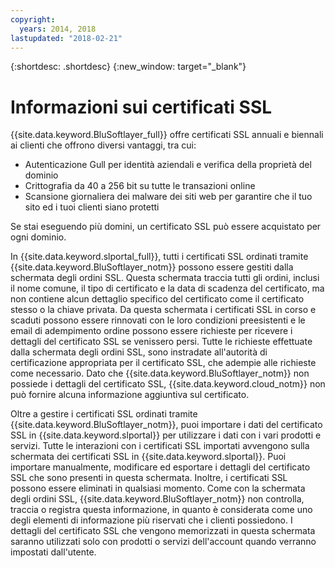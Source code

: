 ```yaml
---
copyright:
  years: 2014, 2018
lastupdated: "2018-02-21"
---
```


{:shortdesc: .shortdesc}
{:new_window: target="_blank"}

# Informazioni sui certificati SSL

{{site.data.keyword.BluSoftlayer_full}} offre certificati SSL annuali e biennali ai clienti che offrono diversi vantaggi, tra cui:

* Autenticazione Gull per identità aziendali e verifica della proprietà del dominio
* Crittografia da 40 a 256 bit su tutte le transazioni online
* Scansione giornaliera dei malware dei siti web per garantire che il tuo sito ed i tuoi clienti siano protetti

Se stai eseguendo più domini, un certificato SSL può essere acquistato per ogni dominio.

In {{site.data.keyword.slportal_full}}, tutti i certificati SSL ordinati tramite {{site.data.keyword.BluSoftlayer_notm}} possono essere gestiti dalla schermata degli ordini SSL. Questa schermata traccia tutti gli ordini, inclusi il nome comune, il tipo di certificato e la data di scadenza del certificato, ma non contiene alcun dettaglio specifico del certificato come il certificato stesso o la chiave privata. Da questa schermata i certificati SSL in corso e scaduti possono essere rinnovati con le loro condizioni preesistenti e le email di adempimento ordine possono essere richieste per ricevere i dettagli del certificato SSL se venissero persi. Tutte le richieste effettuate dalla schermata degli ordini SSL, sono instradate all'autorità di certificazione appropriata per il certificato SSL, che adempie alle richieste come necessario. Dato che {{site.data.keyword.BluSoftlayer_notm}} non possiede i dettagli del certificato SSL, {{site.data.keyword.cloud_notm}} non può fornire alcuna informazione aggiuntiva sul certificato.

Oltre a gestire i certificati SSL ordinati tramite {{site.data.keyword.BluSoftlayer_notm}}, puoi importare i dati del certificato SSL in {{site.data.keyword.slportal}} per utilizzare i dati con i vari prodotti e servizi. Tutte le interazioni con i certificati SSL importati avvengono sulla schermata dei certificati SSL in {{site.data.keyword.slportal}}. Puoi importare manualmente, modificare ed esportare i dettagli del certificato SSL che sono presenti in questa schermata. Inoltre, i certificati SSL possono essere eliminati in qualsiasi momento. Come con la schermata degli ordini SSL, {{site.data.keyword.BluSoftlayer_notm}} non controlla, traccia o registra questa informazione, in quanto è considerata come uno degli elementi di informazione più riservati che i clienti possiedono. I dettagli del certificato SSL che vengono memorizzati in questa schermata saranno utilizzati solo con prodotti o servizi dell'account quando verranno impostati dall'utente.

